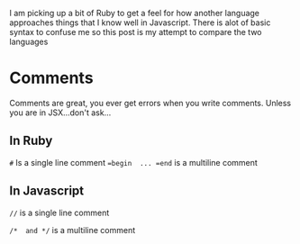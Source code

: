 I am picking up a bit of Ruby to get a feel for how another language approaches things that I know well in Javascript. There is alot of basic syntax to confuse me so this post is my attempt to compare the two languages

# Comments

Comments are great, you ever get errors when you write comments. Unless you are in JSX...don't ask...

## In Ruby

`#` Is a single line comment
`=begin  ... =end` is a multiline comment

## In Javascript

`//` is a single line comment

`/*  and */` is a multiline comment